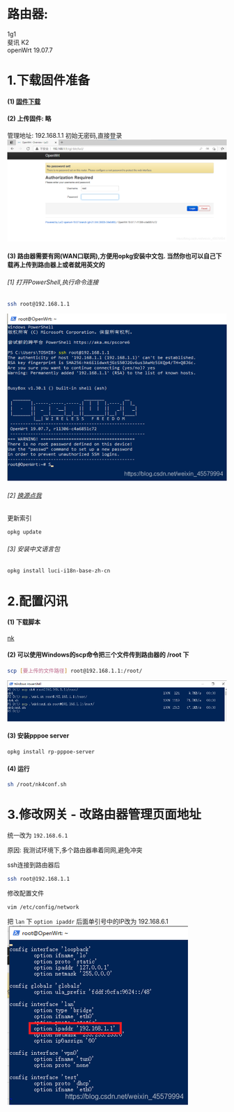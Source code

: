 # 路由器:
1g1  
斐讯 K2  
openWrt 19.07.7  

# 1.下载固件准备
#### (1) [固件下载](openwrt-19.07.7-ramips-mt7620-psg1218a-squashfs-sysupgrade.bin)

#### (2) 上传固件: 略
管理地址: 192.168.1.1
初始无密码,直接登录
![在这里插入图片描述](1.png)


#### (3) 路由器需要有网(WAN口联网),方便用opkg安装中文包. 当然你也可以自己下载再上传到路由器上或者就用英文的

###### [1] 打开PowerShell,执行命令连接
```bash
ssh root@192.168.1.1
```
![在这里插入图片描述](2.png)

###### [2] [换源点我](https://blog.csdn.net/weixin_45579994/article/details/112381181)

更新索引
```bash
opkg update
```

###### [3] 安装中文语言包
```bash
opkg install luci-i18n-base-zh-cn
```

# 2.配置闪讯
#### (1) 下载脚本
[nk](nk)
#### (2) 可以使用Windows的scp命令把三个文件传到路由器的 /root 下
```bash
scp [要上传的文件路径] root@192.168.1.1:/root/
```
![在这里插入图片描述](3.png)

#### (3) 安装pppoe server
```bash
opkg install rp-pppoe-server
```

#### (4) 运行
```bash
sh /root/nk4conf.sh
```
# 3.修改网关 - 改路由器管理页面地址
统一改为 `192.168.6.1`

原因: 我测试环境下,多个路由器串着同网,避免冲突

ssh连接到路由器后
```bash
ssh root@192.168.1.1
```

修改配置文件
```bash
vim /etc/config/network
```

把 `lan` 下 `option ipaddr` 后面单引号中的IP改为 192.168.6.1
![在这里插入图片描述](4.png)
